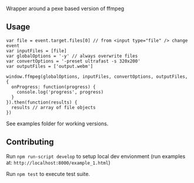Wrapper around a pexe based version of ffmpeg

## Usage

```
var file = event.target.files[0] // from <input type="file" /> change event
var inputFiles = [file]
var globalOptions = '-y' // always overwrite files
var convertOptions = '-preset ultrafast -s 320x200'
var outputFiles = ['output.webm']

window.ffmpeg(globalOptions, inputFiles, convertOptions, outputFiles, {
  onProgress: function(progress) {
    console.log('progress', progress)
  }
}).then(function(results) {
  results // array of file objects
})
```

See examples folder for working versions.

## Contributing

Run `npm run-script develop` to setup local dev envionment (run examples at:
`http://localhost:8000/example_1.html`)

Run `npm test` to execute test suite.

